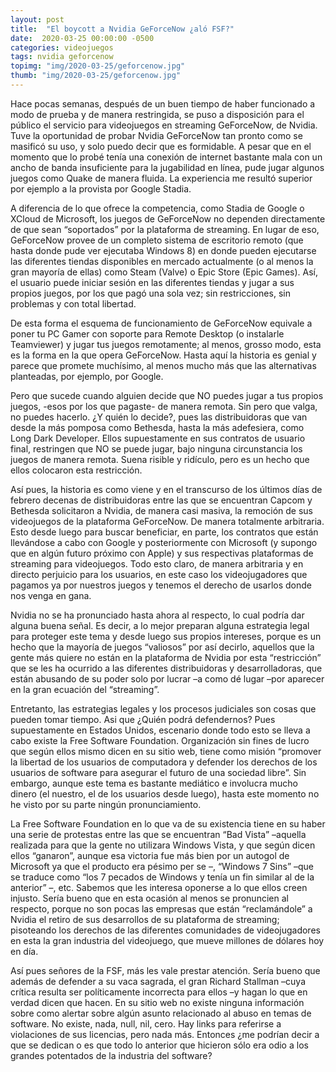 ```yaml
---
layout: post
title:  "El boycott a Nvidia GeForceNow ¿aló FSF?"
date:  2020-03-25 00:00:00 -0500
categories: videojuegos
tags: nvidia geforcenow 
topimg: "img/2020-03-25/geforcenow.jpg"
thumb: "img/2020-03-25/geforcenow.jpg"
---
```


Hace pocas semanas, después de un buen tiempo de haber funcionado a modo de prueba y de manera restringida, se puso a disposición para el público el servicio para videojuegos en streaming GeForceNow, de Nvidia. Tuve la oportunidad de probar Nvidia GeForceNow tan pronto como se masificó su uso, y solo puedo decir que es formidable. A pesar que en el momento que lo probé tenía una conexión de internet bastante mala con un ancho de banda insuficiente para la jugabilidad en línea, pude jugar algunos juegos como Quake de manera fluida. La experiencia me resultó superior por ejemplo a la provista por Google Stadia. 

A diferencia de lo que ofrece la competencia, como Stadia de Google o XCloud de Microsoft, los juegos de GeForceNow no dependen directamente de que sean “soportados” por la plataforma de streaming. En lugar de eso, GeForceNow provee de un completo sistema de escritorio remoto (que hasta donde pude ver ejecutaba Windows 8) en donde pueden ejecutarse las diferentes tiendas disponibles en mercado actualmente (o al menos la gran mayoría de ellas) como Steam (Valve) o Epic Store (Epic Games). Así, el usuario puede iniciar sesión en las diferentes tiendas y jugar a sus propios juegos, por los que pagó una sola vez; sin restricciones, sin problemas y con total libertad.

De esta forma el esquema de funcionamiento de GeForceNow equivale a poner tu PC Gamer con soporte para Remote Desktop (o instalarle Teamviewer) y jugar tus juegos remotamente; al menos, grosso modo, esta es la forma en la que opera GeForceNow. Hasta aquí la historia es genial y parece que promete muchísimo, al menos mucho más que las alternativas planteadas, por ejemplo, por Google. 

Pero que sucede cuando alguien decide que NO puedes jugar a tus propios juegos, -esos por los que pagaste- de manera remota. Sin pero que valga, no puedes hacerlo. ¿Y quién lo decide?, pues las distribuidoras que van desde la más pomposa como Bethesda, hasta la más adefesiera, como Long Dark Developer. Ellos supuestamente en sus contratos de usuario final, restringen que NO se puede jugar, bajo ninguna circunstancia los juegos de manera remota. Suena risible y ridículo, pero es un hecho que ellos colocaron esta restricción. 


Así pues, la historia es como viene y en el transcurso de los últimos días de febrero decenas de distribuidoras entre las que se encuentran Capcom y Bethesda solicitaron a Nvidia, de manera casi masiva, la remoción de sus videojuegos de la plataforma GeForceNow. De manera totalmente arbitraria. Esto desde luego para buscar beneficiar, en parte, los contratos que están llevándose a cabo con Google y posteriormente con Microsoft (y supongo que en algún futuro próximo con Apple) y sus respectivas plataformas de streaming para videojuegos. Todo esto claro, de manera arbitraria y en directo perjuicio para los usuarios, en este caso los videojugadores que pagamos ya por nuestros juegos y tenemos el derecho de usarlos donde nos venga en gana. 

Nvidia no se ha pronunciado hasta ahora al respecto, lo cual podría dar alguna buena señal. Es decir, a lo mejor preparan alguna estrategia legal para proteger este tema y desde luego sus propios intereses, porque es un hecho que la mayoría de juegos “valiosos” por así decirlo, aquellos que la gente más quiere no están en la plataforma de Nvidia por esta “restricción” que se les ha ocurrido a las diferentes distribuidoras y desarrolladoras, que están abusando de su poder solo por lucrar –a como dé lugar –por aparecer en la gran ecuación del “streaming”. 

Entretanto, las estrategias legales y los procesos judiciales son cosas que pueden tomar tiempo. Asi que ¿Quién podrá defendernos? Pues supuestamente en Estados Unidos, escenario donde todo esto se lleva a cabo existe la Free Software Foundation. Organización sin fines de lucro que según ellos mismo dicen en su sitio web, tiene como misión “promover la libertad de los usuarios de computadora y defender los derechos de los usuarios de software para asegurar el futuro de una sociedad libre”. Sin embargo, aunque este tema es bastante mediático e involucra mucho dinero (el nuestro, el de los usuarios desde luego), hasta este momento no he visto por su parte ningún pronunciamiento. 


La Free Software Foundation en lo que va de su existencia tiene en su haber una serie de protestas entre las que se encuentran “Bad Vista” –aquella realizada para que la gente no utilizara Windows Vista, y que según dicen ellos “ganaron”, aunque esa victoria fue más bien por un autogol de Microsoft ya que el producto era pésimo per se –, “Windows 7 Sins” –que se traduce como “los 7 pecados de Windows y tenía un fin similar al de la anterior” –, etc. Sabemos que les interesa oponerse a lo que ellos creen injusto. Sería bueno que en esta ocasión al menos se pronuncien al respecto, porque no son pocas las empresas que están “reclamándole” a Nvidia el retiro de sus desarrollos de su plataforma de streaming; pisoteando los derechos de las diferentes comunidades de videojugadores en esta la gran industria del videojuego, que mueve millones de dólares hoy en día.

 
Así pues señores de la FSF, más les vale prestar atención. Sería bueno que además de defender a su vaca sagrada, el gran Richard Stallman –cuya crítica resulta ser políticamente incorrecta para ellos –y hagan lo que en verdad dicen que hacen. En su sitio web no existe ninguna información sobre como alertar sobre algún asunto relacionado al abuso en temas de software. No existe, nada, null, nil, cero. Hay links para referirse a violaciones de sus licencias, pero nada más. Entonces ¿me podrían decir a que se dedican o es que todo lo anterior que hicieron sólo era odio a los grandes potentados de la industria del software?


